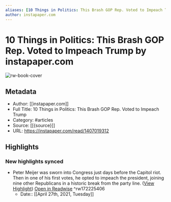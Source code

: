 ```yaml
---
aliases: [10 Things in Politics: This Brash GOP Rep. Voted to Impeach Trump, 10 Things in Politics: This Brash GOP Rep. Voted to Impeach Trump]
author: instapaper.com
---
```

# 10 Things in Politics: This Brash GOP Rep. Voted to Impeach Trump by instapaper.com

![rw-book-cover](https://readwise-assets.s3.amazonaws.com/static/images/article4.6bc1851654a0.png)

## Metadata
- Author: [[instapaper.com]]
- Full Title: 10 Things in Politics: This Brash GOP Rep. Voted to Impeach Trump
- Category: #articles
- Source: [[{source}]]
- URL: https://instapaper.com/read/1407019312

## Highlights
### New highlights synced
- Peter Meijer was sworn into Congress just days before the Capitol riot. Then in one of his first votes, he opted to impeach the president, joining nine other Republicans in a historic break from the party line. ([View Highlight](https://instapaper.com/read/1407019312/16209205)) [Open in Readwise](https://readwise.io/open/172225406) ^rw172225406
    - Date:: [[April 27th, 2021, Tuesday]]
